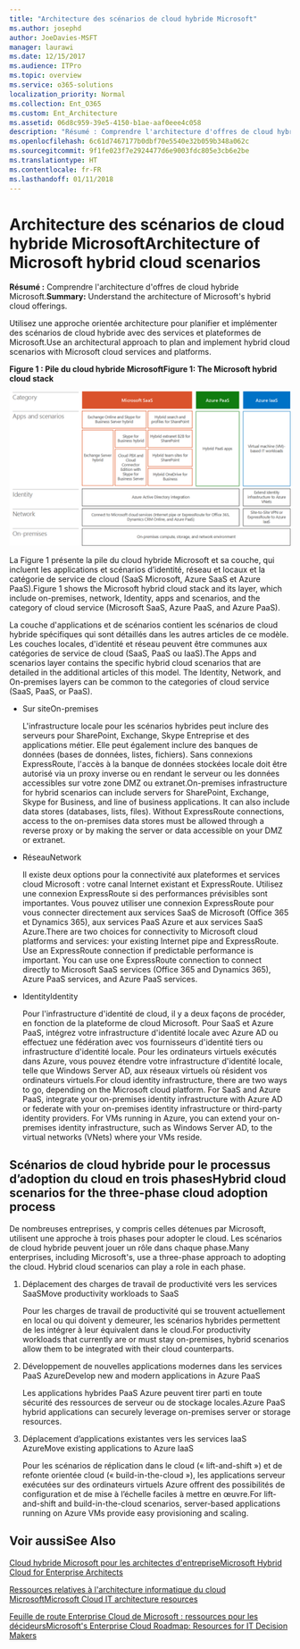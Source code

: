 ```yaml
---
title: "Architecture des scénarios de cloud hybride Microsoft"
ms.author: josephd
author: JoeDavies-MSFT
manager: laurawi
ms.date: 12/15/2017
ms.audience: ITPro
ms.topic: overview
ms.service: o365-solutions
localization_priority: Normal
ms.collection: Ent_O365
ms.custom: Ent_Architecture
ms.assetid: 06d8c959-39e5-4150-b1ae-aaf0eee4c058
description: "Résumé : Comprendre l'architecture d'offres de cloud hybride Microsoft."
ms.openlocfilehash: 6c61d7467177b0dbf70e5540e32b059b348a062c
ms.sourcegitcommit: 9f1fe023f7e2924477d6e9003fdc805e3cb6e2be
ms.translationtype: HT
ms.contentlocale: fr-FR
ms.lasthandoff: 01/11/2018
---
```

# <a name="architecture-of-microsoft-hybrid-cloud-scenarios"></a><span data-ttu-id="dd854-103">Architecture des scénarios de cloud hybride Microsoft</span><span class="sxs-lookup"><span data-stu-id="dd854-103">Architecture of Microsoft hybrid cloud scenarios</span></span>

 <span data-ttu-id="dd854-104">**Résumé :** Comprendre l'architecture d'offres de cloud hybride Microsoft.</span><span class="sxs-lookup"><span data-stu-id="dd854-104">**Summary:** Understand the architecture of Microsoft's hybrid cloud offerings.</span></span>
  
<span data-ttu-id="dd854-105">Utilisez une approche orientée architecture pour planifier et implémenter des scénarios de cloud hybride avec des services et plateformes de Microsoft.</span><span class="sxs-lookup"><span data-stu-id="dd854-105">Use an architectural approach to plan and implement hybrid cloud scenarios with Microsoft cloud services and platforms.</span></span>
  
<span data-ttu-id="dd854-106">**Figure 1 : Pile du cloud hybride Microsoft**</span><span class="sxs-lookup"><span data-stu-id="dd854-106">**Figure 1: The Microsoft hybrid cloud stack**</span></span>

![Pile du cloud hybride Microsoft](images/Hybrid_Poster/Hybrid_Cloud_Stack.png)
  
<span data-ttu-id="dd854-108">La Figure 1 présente la pile du cloud hybride Microsoft et sa couche, qui incluent les applications et scénarios d’identité, réseau et locaux et la catégorie de service de cloud (SaaS Microsoft, Azure SaaS et Azure PaaS).</span><span class="sxs-lookup"><span data-stu-id="dd854-108">Figure 1 shows the Microsoft hybrid cloud stack and its layer, which include on-premises, network, Identity, apps and scenarios, and the category of cloud service (Microsoft SaaS, Azure PaaS, and Azure PaaS).</span></span>
  
<span data-ttu-id="dd854-p101">La couche d'applications et de scénarios contient les scénarios de cloud hybride spécifiques qui sont détaillés dans les autres articles de ce modèle. Les couches locales, d'identité et réseau peuvent être communes aux catégories de service de cloud (SaaS, PaaS ou IaaS).</span><span class="sxs-lookup"><span data-stu-id="dd854-p101">The Apps and scenarios layer contains the specific hybrid cloud scenarios that are detailed in the additional articles of this model. The Identity, Network, and On-premises layers can be common to the categories of cloud service (SaaS, PaaS, or PaaS).</span></span>
  
- <span data-ttu-id="dd854-111">Sur site</span><span class="sxs-lookup"><span data-stu-id="dd854-111">On-premises</span></span>
    
    <span data-ttu-id="dd854-p102">L'infrastructure locale pour les scénarios hybrides peut inclure des serveurs pour SharePoint, Exchange, Skype Entreprise et des applications métier. Elle peut également inclure des banques de données (bases de données, listes, fichiers). Sans connexions ExpressRoute, l'accès à la banque de données stockées locale doit être autorisé via un proxy inverse ou en rendant le serveur ou les données accessibles sur votre zone DMZ ou extranet.</span><span class="sxs-lookup"><span data-stu-id="dd854-p102">On-premises infrastructure for hybrid scenarios can include servers for SharePoint, Exchange, Skype for Business, and line of business applications. It can also include data stores (databases, lists, files). Without ExpressRoute connections, access to the on-premises data stores must be allowed through a reverse proxy or by making the server or data accessible on your DMZ or extranet.</span></span>
    
- <span data-ttu-id="dd854-115">Réseau</span><span class="sxs-lookup"><span data-stu-id="dd854-115">Network</span></span>
    
    <span data-ttu-id="dd854-p103">Il existe deux options pour la connectivité aux plateformes et services cloud Microsoft : votre canal Internet existant et ExpressRoute. Utilisez une connexion ExpressRoute si des performances prévisibles sont importantes. Vous pouvez utiliser une connexion ExpressRoute pour vous connecter directement aux services SaaS de Microsoft (Office 365 et Dynamics 365), aux services PaaS Azure et aux services SaaS Azure.</span><span class="sxs-lookup"><span data-stu-id="dd854-p103">There are two choices for connectivity to Microsoft cloud platforms and services: your existing Internet pipe and ExpressRoute. Use an ExpressRoute connection if predictable performance is important. You can use one ExpressRoute connection to connect directly to Microsoft SaaS services (Office 365 and Dynamics 365), Azure PaaS services, and Azure PaaS services.</span></span>
    
- <span data-ttu-id="dd854-119">Identity</span><span class="sxs-lookup"><span data-stu-id="dd854-119">Identity</span></span>
    
    <span data-ttu-id="dd854-p104">Pour l'infrastructure d'identité de cloud, il y a deux façons de procéder, en fonction de la plateforme de cloud Microsoft. Pour SaaS et Azure PaaS, intégrez votre infrastructure d'identité locale avec Azure AD ou effectuez une fédération avec vos fournisseurs d'identité tiers ou infrastructure d'identité locale. Pour les ordinateurs virtuels exécutés dans Azure, vous pouvez étendre votre infrastructure d'identité locale, telle que Windows Server AD, aux réseaux virtuels où résident vos ordinateurs virtuels.</span><span class="sxs-lookup"><span data-stu-id="dd854-p104">For cloud identity infrastructure, there are two ways to go, depending on the Microsoft cloud platform. For SaaS and Azure PaaS, integrate your on-premises identity infrastructure with Azure AD or federate with your on-premises identity infrastructure or third-party identity providers. For VMs running in Azure, you can extend your on-premises identity infrastructure, such as Windows Server AD, to the virtual networks (VNets) where your VMs reside.</span></span>
    
## <a name="hybrid-cloud-scenarios-for-the-three-phase-cloud-adoption-process"></a><span data-ttu-id="dd854-123">Scénarios de cloud hybride pour le processus d’adoption du cloud en trois phases</span><span class="sxs-lookup"><span data-stu-id="dd854-123">Hybrid cloud scenarios for the three-phase cloud adoption process</span></span>

<span data-ttu-id="dd854-p105">De nombreuses entreprises, y compris celles détenues par Microsoft, utilisent une approche à trois phases pour adopter le cloud. Les scénarios de cloud hybride peuvent jouer un rôle dans chaque phase.</span><span class="sxs-lookup"><span data-stu-id="dd854-p105">Many enterprises, including Microsoft's, use a three-phase approach to adopting the cloud. Hybrid cloud scenarios can play a role in each phase.</span></span>
  
1. <span data-ttu-id="dd854-126">Déplacement des charges de travail de productivité vers les services SaaS</span><span class="sxs-lookup"><span data-stu-id="dd854-126">Move productivity workloads to SaaS</span></span>
    
    <span data-ttu-id="dd854-127">Pour les charges de travail de productivité qui se trouvent actuellement en local ou qui doivent y demeurer, les scénarios hybrides permettent de les intégrer à leur équivalent dans le cloud.</span><span class="sxs-lookup"><span data-stu-id="dd854-127">For productivity workloads that currently are or must stay on-premises, hybrid scenarios allow them to be integrated with their cloud counterparts.</span></span>
    
2. <span data-ttu-id="dd854-128">Développement de nouvelles applications modernes dans les services PaaS Azure</span><span class="sxs-lookup"><span data-stu-id="dd854-128">Develop new and modern applications in Azure PaaS</span></span>
    
    <span data-ttu-id="dd854-129">Les applications hybrides PaaS Azure peuvent tirer parti en toute sécurité des ressources de serveur ou de stockage locales.</span><span class="sxs-lookup"><span data-stu-id="dd854-129">Azure PaaS hybrid applications can securely leverage on-premises server or storage resources.</span></span>
    
3. <span data-ttu-id="dd854-130">Déplacement d’applications existantes vers les services IaaS Azure</span><span class="sxs-lookup"><span data-stu-id="dd854-130">Move existing applications to Azure IaaS</span></span>
    
    <span data-ttu-id="dd854-131">Pour les scénarios de réplication dans le cloud (« lift-and-shift ») et de refonte orientée cloud (« build-in-the-cloud »), les applications serveur exécutées sur des ordinateurs virtuels Azure offrent des possibilités de configuration et de mise à l’échelle faciles à mettre en œuvre.</span><span class="sxs-lookup"><span data-stu-id="dd854-131">For lift-and-shift and build-in-the-cloud scenarios, server-based applications running on Azure VMs provide easy provisioning and scaling.</span></span>
    
## <a name="see-also"></a><span data-ttu-id="dd854-132">Voir aussi</span><span class="sxs-lookup"><span data-stu-id="dd854-132">See Also</span></span>

[<span data-ttu-id="dd854-133">Cloud hybride Microsoft pour les architectes d'entreprise</span><span class="sxs-lookup"><span data-stu-id="dd854-133">Microsoft Hybrid Cloud for Enterprise Architects</span></span>](microsoft-hybrid-cloud-for-enterprise-architects.md)
  
[<span data-ttu-id="dd854-134">Ressources relatives à l'architecture informatique du cloud Microsoft</span><span class="sxs-lookup"><span data-stu-id="dd854-134">Microsoft Cloud IT architecture resources</span></span>](microsoft-cloud-it-architecture-resources.md)

<span data-ttu-id="dd854-135">[Feuille de route Enterprise Cloud de Microsoft : ressources pour les décideurs](https://sway.com/FJ2xsyWtkJc2taRD)</span><span class="sxs-lookup"><span data-stu-id="dd854-135">[Microsoft's Enterprise Cloud Roadmap: Resources for IT Decision Makers](https://sway.com/FJ2xsyWtkJc2taRD)</span></span>



